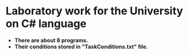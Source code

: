 # Laboratory work for the University on C# language

* **There are about 8 programs.**
* **Their conditions stored in "TaskConditions.txt" file.**
